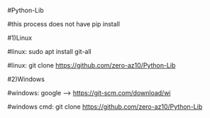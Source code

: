 #Python-Lib

#this process does not have pip install

#1)Linux 

#linux: sudo apt install git-all

#linux: git clone https://github.com/zero-az10/Python-Lib

#2)Windows

#windows: google -->  https://git-scm.com/download/wi

#windows cmd: git clone https://github.com/zero-az10/Python-Lib
